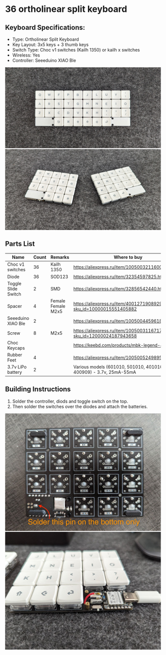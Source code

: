 
# 36 ortholinear split keyboard

## Keyboard Specifications:

* Type: Ortholinear Split Keyboard
* Key Layout: 3x5 keys + 3 thumb keys
* Switch Type: Choc v1 switches (Kailh 1350) or kailh x switches
* Wireless: Yes
* Controller: Seeeduino XIAO Ble

![image0](./images/image0.jpg)
![image1](./images/image1.jpg)

## Parts List

| Name                    | Count | Remarks            | Where to buy                                                              |
| ---                     | ---   | ---                | ---                                                                       |
| Choc v1 switches        |    36 | Kailh 1350         | https://aliexpress.ru/item/1005003211600725.html                          |
| Diode                   |    36 | SOD123             | https://aliexpress.ru/item/32354597825.html                               |
| Toggle Slide Switch     |     2 | SMD                | https://aliexpress.ru/item/32856542440.html                               |
| Spacer                  |     4 | Female Female M2x5 | https://aliexpress.ru/item/4001271908929.html?sku_id=10000015551405882    |
| Seeeduino XIAO Ble      |     2 |                    | https://aliexpress.ru/item/1005004459618789.html                          |
| Screw                   |     8 | M2x5               | https://aliexpress.ru/item/1005003116717551.html?sku_id=12000024187943658 |
| Choc Keycaps            |       |                    | https://keebd.com/products/mbk-legend-40s-set                             |
| Rubber Feet             |     4 |                    | https://aliexpress.ru/item/1005005249895853.html                          |
| 3.7v LiPo battery       |     2 |                    | Various models (601010, 501010, 401010, 400909) - 3.7v, 25mA-55mA         |

## Building Instructions

1. Solder the controller, diods and toggle switch on the top.
2. Then solder the switches over the diodes and attach the batteries.

<img src="./images/image2.jpg" style="width:600px">
<img src="./images/image3.jpg" style="width:600px">
